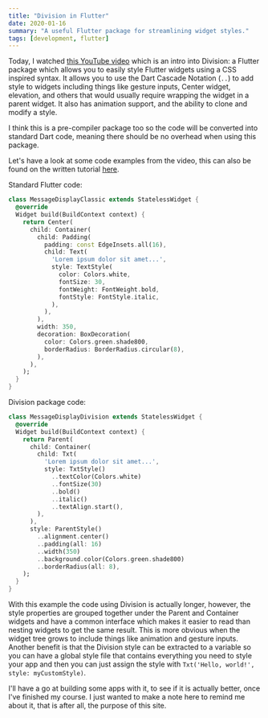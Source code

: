 ```yaml
---
title: "Division in Flutter"
date: 2020-01-16
summary: "A useful Flutter package for streamlining widget styles."
tags: [development, flutter]
---
```


Today, I watched [this YouTube video][youtube] which is an intro into Division: a Flutter package which allows you to easily style Flutter widgets using a CSS inspired syntax.
It allows you to use the Dart Cascade Notation (`..`) to add style to widgets including things like gesture inputs, Center widget, elevation, and others that would usually require wrapping the widget in a parent widget. It also has animation support, and the ability to clone and modify a style.

I think this is a pre-compiler package too so the code will be converted into standard Dart code, meaning there should be no overhead when using this package.

Let's have a look at some code examples from the video, this can also be found on the written tutorial [here][resocoder].

Standard Flutter code:
```dart
class MessageDisplayClassic extends StatelessWidget {
  @override
  Widget build(BuildContext context) {
    return Center(
      child: Container(
        child: Padding(
          padding: const EdgeInsets.all(16),
          child: Text(
            'Lorem ipsum dolor sit amet...',
            style: TextStyle(
              color: Colors.white,
              fontSize: 30,
              fontWeight: FontWeight.bold,
              fontStyle: FontStyle.italic,
            ),
          ),
        ),
        width: 350,
        decoration: BoxDecoration(
          color: Colors.green.shade800,
          borderRadius: BorderRadius.circular(8),
        ),
      ),
    );
  }
}
```

Division package code:
```dart
class MessageDisplayDivision extends StatelessWidget {
  @override
  Widget build(BuildContext context) {
    return Parent(
      child: Container(
        child: Txt(
          'Lorem ipsum dolor sit amet...',
          style: TxtStyle()
            ..textColor(Colors.white)
            ..fontSize(30)
            ..bold()
            ..italic()
            ..textAlign.start(),
        ),
      ),
      style: ParentStyle()
        ..alignment.center()
        ..padding(all: 16)
        ..width(350)
        ..background.color(Colors.green.shade800)
        ..borderRadius(all: 8),
    );
  }
}
```

With this example the code using Division is actually longer, however, the style properties are grouped together under the Parent and Container widgets and have a common interface which makes it easier to read than nesting widgets to get the same result. This is more obvious when the widget tree grows to include things like animation and gesture inputs. Another benefit is that the Division style can be extracted to a variable so you can have a global style file that contains everything you need to style your app and then you can just assign the style with `Txt('Hello, world!', style: myCustomStyle)`.

I'll have a go at building some apps with it, to see if it is actually better, once I've finished my course. I just wanted to make a note here to remind me about it, that is after all, the purpose of this site.


[youtube]: https://youtu.be/kcq8AbVyMbk
[resocoder]: https://resocoder.com/2019/11/14/division-style-your-flutter-widgets-without-confusion-flutter-tutorial